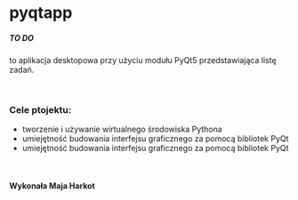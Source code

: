 <h1>pyqtapp</h1>
<h5>TO DO</h5> <p>to aplikacja desktopowa przy użyciu modułu PyQt5 przedstawiająca listę zadań.</p>
<br>
<h3>Cele ptojektu:</h3>
<ul>
  <li>tworzenie i używanie wirtualnego środowiska Pythona</li>
  <li>umiejętność budowania interfejsu graficznego za pomocą bibliotek PyQt</li>
  <li>umiejętność budowania interfejsu graficznego za pomocą bibliotek PyQt</li>
</ul>
<br>
<h4>Wykonała Maja Harkot</h4>
